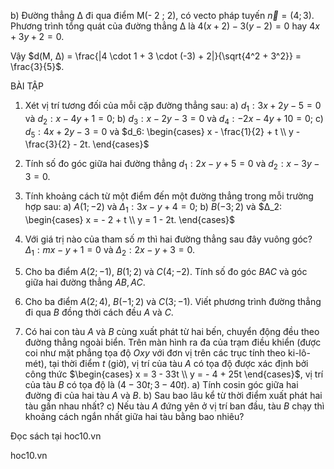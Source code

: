 b) Đường thẳng Δ đi qua điểm M(- 2 ; 2), có vecto pháp tuyến $\vec{n} = (4 ; 3)$.
Phương trình tổng quát của đường thẳng Δ là
$4(x + 2) - 3(y - 2) = 0$ hay $4x + 3y + 2 = 0$.

Vậy $d(M, Δ) = \frac{|4 \cdot 1 + 3 \cdot (-3) + 2|}{\sqrt{4^2 + 3^2}} = \frac{3}{5}$.

BÀI TẬP

1. Xét vị trí tương đối của mỗi cặp đường thẳng sau:
   a) $d_1: 3x + 2y - 5 = 0$ và $d_2: x - 4y + 1 = 0$;
   b) $d_3: x - 2y - 3 = 0$ và $d_4: - 2x - 4y + 10 = 0$;
   c) $d_5: 4x + 2y - 3 = 0$ và $d_6: \begin{cases} x - \frac{1}{2} + t \\ y - \frac{3}{2} - 2t. \end{cases}$

2. Tính số đo góc giữa hai đường thẳng $d_1: 2x - y + 5 = 0$ và $d_2: x - 3y - 3 = 0$.

3. Tính khoảng cách từ một điểm đến một đường thẳng trong mỗi trường hợp sau:
   a) $A(1 ; - 2)$ và $Δ_1: 3x - y + 4 = 0$;     b) $B(- 3 ; 2)$ và $Δ_2: \begin{cases} x = - 2 + t \\ y = 1 - 2t. \end{cases}$

4. Với giá trị nào của tham số $m$ thì hai đường thẳng sau đây vuông góc?
   $Δ_1: mx - y + 1 = 0$ và $Δ_2: 2x - y + 3 = 0$.

5. Cho ba điểm $A(2 ; - 1)$, $B(1 ; 2)$ và $C(4 ; - 2)$. Tính số đo góc $BAC$ và góc giữa hai đường thẳng $AB, AC$.

6. Cho ba điểm $A(2 ; 4)$, $B(- 1 ; 2)$ và $C(3 ; - 1)$. Viết phương trình đường thẳng đi qua $B$ đồng thời cách đều $A$ và $C$.

7. Có hai con tàu $A$ và $B$ cùng xuất phát từ hai bến, chuyển động đều theo đường thẳng ngoài biển. Trên màn hình ra đa của trạm điều khiển (được coi như mặt phẳng tọa độ $Oxy$ với đơn vị trên các trục tính theo ki-lô-mét), tại thời điểm $t$ (giờ), vị trí của tàu $A$ có tọa độ được xác định bởi công thức $\begin{cases} x = 3 - 33t \\ y = - 4 + 25t \end{cases}$, vị trí của tàu $B$ có tọa độ là $(4 - 30t; 3 - 40t)$.
   a) Tính cosin góc giữa hai đường đi của hai tàu $A$ và $B$.
   b) Sau bao lâu kể từ thời điểm xuất phát hai tàu gần nhau nhất?
   c) Nếu tàu $A$ đứng yên ở vị trí ban đầu, tàu $B$ chạy thì khoảng cách ngắn nhất giữa hai tàu bằng bao nhiêu?

Đọc sách tại hoc10.vn

hoc10.vn